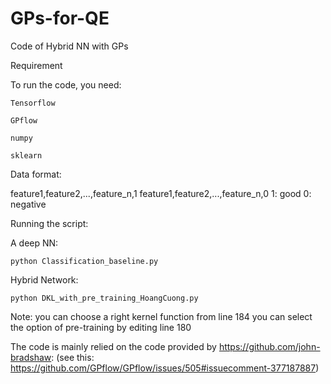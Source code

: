 # GPs-for-QE

Code of Hybrid NN with GPs

Requirement

To run the code, you need:

    Tensorflow

    GPflow

    numpy

    sklearn

Data format:

feature1,feature2,...,feature_n,1
feature1,feature2,...,feature_n,0
1: good
0: negative


Running the script:

A deep NN:

    python Classification_baseline.py

Hybrid Network:

    python DKL_with_pre_training_HoangCuong.py

Note: you can choose a right kernel function from line 184
you can select the option of pre-training by editing line 180



The code is mainly relied on the code provided by https://github.com/john-bradshaw: (see this: https://github.com/GPflow/GPflow/issues/505#issuecomment-377187887)

